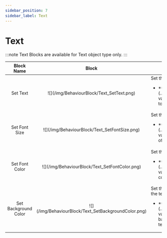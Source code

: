```yaml
---
sidebar_position: 7
sidebar_label: Text
---
```


# Text

:::note
Text Blocks are available for Text object type only.
:::

<table>
    <thead>
        <tr>
            <th>Block Name</th>
            <th>Block</th>
            <th>Description</th>
        </tr>
    </thead>
    <tbody>
        <tr>
            <td><center>Set Text</center></td>
            <td class="behaviour-block-image"><center>![](/img/BehaviourBlock/Text_SetText.png)</center></td>
            <td>
            Set the text to display.
            <ul>
                <li>**Text**: **[Text](../NodeType#text)** value specifying the text to display.</li>
            </ul></td>
        </tr>
        <tr>
            <td><center>Set Font Size</center></td>
            <td class="behaviour-block-image"><center>![](/img/BehaviourBlock/Text_SetFontSize.png)</center></td>
            <td>
            Set the font size of the text.
            <ul>
                <li>**Size**: **[Integer](../NodeType#number)** value specifying font size of the text.</li>
            </ul></td>
        </tr>
        <tr>
            <td><center>Set Font Color</center></td>
            <td class="behaviour-block-image"><center>![](/img/BehaviourBlock/Text_SetFontColor.png)</center></td>
            <td>
            Set the font color of the text.
            <ul>
                <li>**Color**: **[Color](../NodeType#color)** value specifying font color of the text. </li>
            </ul></td>
        </tr>
        <tr>
            <td><center>Set Background Color</center></td>
            <td class="behaviour-block-image"><center>![](/img/BehaviourBlock/Text_SetBackgroundColor.png)</center></td>
            <td>
            Set the background color of the text.
            <ul>
                <li>**Color**: **[Color](../NodeType#color)** value specifying background color of the text.</li>
            </ul></td>
        </tr>
    </tbody>
</table>